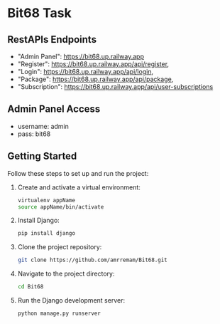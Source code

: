 # Bit68 Task

## RestAPIs Endpoints

   - "Admin Panel": https://bit68.up.railway.app
   - "Register": https://bit68.up.railway.app/api/register,
   - "Login": https://bit68.up.railway.app/api/login,
   - "Package": https://bit68.up.railway.app/api/package,
   - "Subscription": https://bit68.up.railway.app/api/user-subscriptions


## Admin Panel Access
  - username: admin
  - pass: bit68


## Getting Started

Follow these steps to set up and run the project:

1. Create and activate a virtual environment:

   ```bash
   virtualenv appName
   source appName/bin/activate

2. Install Django:

   ```bash
   pip install django

3. Clone the project repository:

   ```bash
   git clone https://github.com/amrremam/Bit68.git

4. Navigate to the project directory:

   ```bash
   cd Bit68

5. Run the Django development server:

   ```bash
   python manage.py runserver

